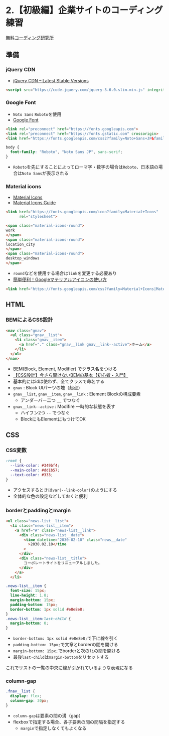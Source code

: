 # 2.【初級編】企業サイトのコーディング練習

[無料コーディング研究所](https://webdesigner-go.com/coding-practice/)

## 準備

### jQuery CDN
- [jQuery CDN – Latest Stable Versions](https://releases.jquery.com)
```html
<script src="https://code.jquery.com/jquery-3.6.0.slim.min.js" integrity="sha256-u7e5khyithlIdTpu22PHhENmPcRdFiHRjhAuHcs05RI=" crossorigin="anonymous"></script>
```

### Google Font
- `Noto Sans` `Roboto`を使用
- [Google Font](https://fonts.google.com)
```html
<link rel="preconnect" href="https://fonts.googleapis.com"> 
<link rel="preconnect" href="https://fonts.gstatic.com" crossorigin> 
<link href="https://fonts.googleapis.com/css2?family=Noto+Sans+JP&family=Roboto&display=swap" rel="stylesheet">
```
```css
body {
  font-family: "Roboto", "Noto Sans JP", sans-serif;
}
```
- `Roboto`を先にすることによってローマ字・数字の場合は`Roboto`、日本語の場合は`Noto Sans`が表示される

### Material icons
- [Material Icons](https://fonts.google.com/icons?selected=Material+Icons)
- [Material Icons Guide](https://developers.google.com/fonts/docs/material_icons#icon_font_for_the_web)
```html
<link href="https://fonts.googleapis.com/icon?family=Material+Icons"
      rel="stylesheet">

<span class="material-icons-round">
work
</span>
<span class="material-icons-round">
location_city
</span>
<span class="material-icons-round">
desktop_windows
</span>
```

- `round`などを使用する場合は`link`を変更する必要あり
- [簡単便利！Googleマテリアルアイコンの使い方](https://icon-design.jp/news/how-to-use-google-material-icons/)
```html
<link href="https://fonts.googleapis.com/css?family=Material+Icons|Material+Icons+Outlined|Material+Icons+Two+Tone|Material+Icons+Round|Material+Icons+Sharp" rel="stylesheet">
```

## HTML

### BEMによるCSS設計
```html
<nav class="gnav">
  <ul class="gnav__list">
    <li class="gnav__item">
      <a href="." class="gnav__link gnav__link--active">ホーム</a>
    </li>
  </ul>
</nav>
```
- BEM(Block, Element, Modifier) でクラス名をつける
- [【CSS設計】今さら聞けないBEMの基本【初心者・入門】](https://nycreation.jp/blog/archives/289)
- 基本的にはidは使わず、全てクラスで命名する
- `gnav` : Block UIパーツの塊（起点）
- `gnav__list`, `gnav__item`, `gnav__link` : Element Blockの構成要素
  - アンダーバー二つ `__` でつなぐ
- `gnav__link--active` : Modifire 一時的な状態を表す
  - ハイフン2つ `--` でつなぐ
  - BlockにもElementにもつけてOK


## CSS

### CSS変数
```css
:root {
  --link-color: #349bf4;
  --main-color: #dd1b57;
  --text-color: #333;
}
```
- アクセスするときは`var(--link-color)`のようにする
- 全体的な色の設定などしておくと便利

### borderとpaddingとmargin
```html
<ul class="news-list__list">
  <li class="news-list__item">
    <a href="#" class="news-list__link">
      <div class="news-list__date">
        <time datetime="2030-02-10" class="news__date"
          >2030.02.10</time
        >
      </div>
      <div class="news-list__title">
        コーポレートサイトをリニューアルしました。
      </div>
    </a>
  </li>
```
```css
.news-list__item {
  font-size: 15px;
  line-height: 1.8;
  margin-bottom: 15px;
  padding-bottom: 15px;
  border-bottom: 1px solid #e8e8e8;
}
.news-list__item:last-child {
  margin-bottom: 0;
}
```
- `border-bottom: 1px solid #e8e8e8;`で下に線を引く
- `padding-bottom: 15px;`で文章とborderの間を開ける
- `margin-bottom: 15px;`でborderと次の`li`の間を開ける
- 最後`last-child`は`margin-bottom`をリセットする

これでリストの一覧の中央に線が引かれているような表現になる

### column-gap

```css
.fnav__list {
  display: flex;
  column-gap: 30px;
}
```
- `column-gap`は要素の間の溝（gap）
- flexboxで指定する場合、各子要素の間の間隔を指定する
  - `margin`で指定しなくてもよくなる